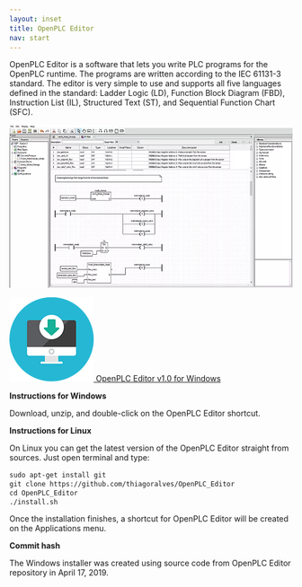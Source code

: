 ```yaml
---
layout: inset
title: OpenPLC Editor
nav: start 
---
```


OpenPLC Editor is a software that lets you write PLC programs for the OpenPLC runtime. The programs are written according to the IEC 61131-3 standard. The editor is very simple to use and supports all five languages defined in the standard: Ladder Logic (LD), Function Block Diagram (FBD), Instruction List (IL), Structured Text (ST), and Sequential Function Chart (SFC).

![](editor.png)

<div class="image-links">
    <div class="row">
        <div class="six columns">
            <div class="download-link">
                <a href="https://drive.google.com/file/d/1SHNx2QYXn8HnZJ5eJ62uZKLzpGQn5cgs/view?usp=sharing">
                    <img src="/assets/img/download.png" alt=""/>
                    <span>OpenPLC Editor v1.0 for Windows</span>
                </a>
            </div>
        </div>
    </div>
</div>

**Instructions for Windows**

Download, unzip, and double-click on the OpenPLC Editor shortcut.

**Instructions for Linux**

On Linux you can get the latest version of the OpenPLC Editor straight from sources. Just open terminal and type:

```
sudo apt-get install git
git clone https://github.com/thiagoralves/OpenPLC_Editor
cd OpenPLC_Editor
./install.sh
```

Once the installation finishes, a shortcut for OpenPLC Editor will be created on the Applications menu.

**Commit hash**

The Windows installer was created using source code from OpenPLC Editor repository in April 17, 2019.
